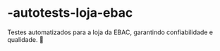 # -autotests-loja-ebac
Testes automatizados para a loja da EBAC, garantindo confiabilidade e qualidade. 🚀
